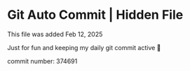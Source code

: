 # Git Auto Commit | Hidden File

This file was added Feb 12, 2025

Just for fun and keeping my daily git commit active 🤪

commit number: 374691
